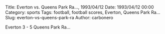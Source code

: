 Title: Everton vs. Queens Park Ra…, 1993/04/12
Date: 1993/04/12 00:00
Category: sports
Tags: football, football scores, Everton, Queens Park Ra…
Slug: everton-vs-queens-park-ra
Author: carbonero


Everton 3 - 5 Queens Park Ra…
